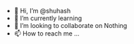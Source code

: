 - 👋 Hi, I’m @shuhash
- 🌱 I’m currently learning 
- 💞️ I’m looking to collaborate on Nothing
- 📫 How to reach me ...


<!---
shuhash/shuhash is a ✨ special ✨ repository because its `README.md` (this file) appears on your GitHub profile.
You can click the Preview link to take a look at your changes.
--->
